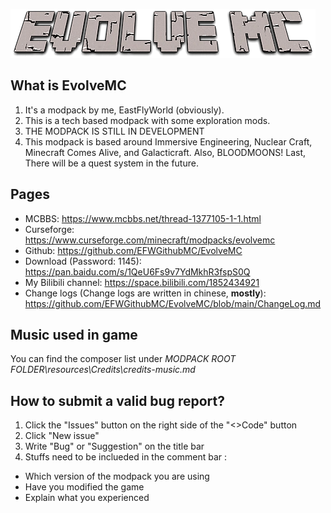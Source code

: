 ![](/temp/resources/title.png "")

## What is EvolveMC
1. It's a modpack by me, EastFlyWorld (obviously).
2. This is a tech based modpack with some exploration mods.
3. THE MODPACK IS STILL IN DEVELOPMENT
4. This modpack is based around Immersive Engineering, Nuclear Craft, Minecraft Comes Alive, and Galacticraft. Also, BLOODMOONS! Last, There will be a quest system in the future.

## Pages
- MCBBS: https://www.mcbbs.net/thread-1377105-1-1.html
- Curseforge: https://www.curseforge.com/minecraft/modpacks/evolvemc
- Github: https://github.com/EFWGithubMC/EvolveMC
- Download (Password: 1145): https://pan.baidu.com/s/1QeU6Fs9v7YdMkhR3fspS0Q
- My Bilibili channel: https://space.bilibili.com/1852434921
- Change logs (Change logs are written in chinese, **mostly**): https://github.com/EFWGithubMC/EvolveMC/blob/main/ChangeLog.md

## Music used in game
You can find the composer list under *MODPACK ROOT FOLDER\resources\Credits\credits-music.md*

## How to submit a valid bug report?
1. Click the "Issues" button on the right side of the "<>Code" button
2. Click "New issue"
3. Write "Bug" or "Suggestion" on the title bar
4. Stuffs need to be inclueded in the comment bar :
- Which version of the modpack you are using
- Have you modified the game
- Explain what you experienced
